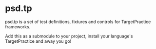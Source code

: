 # psd.tp

psd.tp is a set of test definitions, fixtures and controls for TargetPractice frameworks.

Add this as a submodule to your project, install your language's TargetPractice and away
you go!
